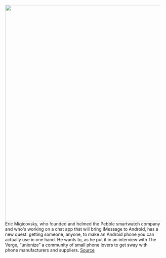 <img src='https://cdn.vox-cdn.com/thumbor/VYwkBYXp4hSuOgAjgf8h1lxo3xw=/0x0:2518x1586/1200x800/filters:focal(1401x340:1803x742)/cdn.vox-cdn.com/uploads/chorus_image/image/70888665/Screen_Shot_2022_05_18_at_16.21.21.0.png' width='700px' /><br/>
Eric Migicovsky, who founded and helmed the Pebble smartwatch company and who's working on a chat app that will bring iMessage to Android, has a new quest: getting someone, anyone, to make an Android phone you can actually use in one hand. He wants to, as he put it in an interview with The Verge, “unionize” a community of small phone lovers to get sway with phone manufacturers and suppliers.
<a href='https://www.theverge.com/23125959/pebble-founder-eric-migicovsky-small-android-phone-quest-iphone-mini'> Source <a/>
